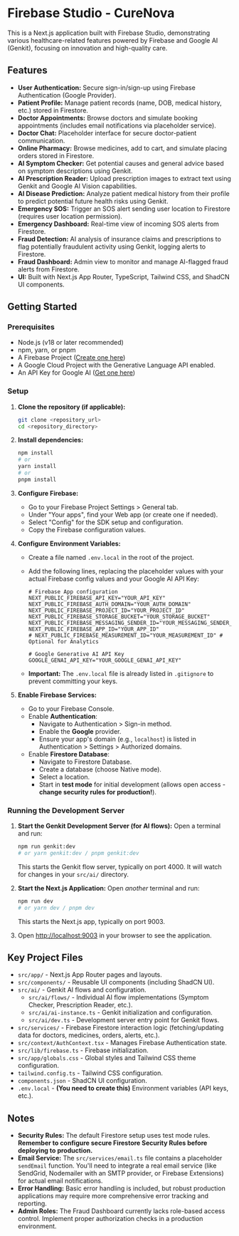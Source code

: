 # Firebase Studio - CureNova

This is a Next.js application built with Firebase Studio, demonstrating various healthcare-related features powered by Firebase and Google AI (Genkit), focusing on innovation and high-quality care.

## Features

*   **User Authentication:** Secure sign-in/sign-up using Firebase Authentication (Google Provider).
*   **Patient Profile:** Manage patient records (name, DOB, medical history, etc.) stored in Firestore.
*   **Doctor Appointments:** Browse doctors and simulate booking appointments (includes email notifications via placeholder service).
*   **Doctor Chat:** Placeholder interface for secure doctor-patient communication.
*   **Online Pharmacy:** Browse medicines, add to cart, and simulate placing orders stored in Firestore.
*   **AI Symptom Checker:** Get potential causes and general advice based on symptom descriptions using Genkit.
*   **AI Prescription Reader:** Upload prescription images to extract text using Genkit and Google AI Vision capabilities.
*   **AI Disease Prediction:** Analyze patient medical history from their profile to predict potential future health risks using Genkit.
*   **Emergency SOS:** Trigger an SOS alert sending user location to Firestore (requires user location permission).
*   **Emergency Dashboard:** Real-time view of incoming SOS alerts from Firestore.
*   **Fraud Detection:** AI analysis of insurance claims and prescriptions to flag potentially fraudulent activity using Genkit, logging alerts to Firestore.
*   **Fraud Dashboard:** Admin view to monitor and manage AI-flagged fraud alerts from Firestore.
*   **UI:** Built with Next.js App Router, TypeScript, Tailwind CSS, and ShadCN UI components.

## Getting Started

### Prerequisites

*   Node.js (v18 or later recommended)
*   npm, yarn, or pnpm
*   A Firebase Project ([Create one here](https://console.firebase.google.com/))
*   A Google Cloud Project with the Generative Language API enabled.
*   An API Key for Google AI ([Get one here](https://aistudio.google.com/app/apikey))

### Setup

1.  **Clone the repository (if applicable):**
    ```bash
    git clone <repository_url>
    cd <repository_directory>
    ```

2.  **Install dependencies:**
    ```bash
    npm install
    # or
    yarn install
    # or
    pnpm install
    ```

3.  **Configure Firebase:**
    *   Go to your Firebase Project Settings > General tab.
    *   Under "Your apps", find your Web app (or create one if needed).
    *   Select "Config" for the SDK setup and configuration.
    *   Copy the Firebase configuration values.

4.  **Configure Environment Variables:**
    *   Create a file named `.env.local` in the root of the project.
    *   Add the following lines, replacing the placeholder values with your actual Firebase config values and your Google AI API Key:

        ```dotenv
        # Firebase App configuration
        NEXT_PUBLIC_FIREBASE_API_KEY="YOUR_API_KEY"
        NEXT_PUBLIC_FIREBASE_AUTH_DOMAIN="YOUR_AUTH_DOMAIN"
        NEXT_PUBLIC_FIREBASE_PROJECT_ID="YOUR_PROJECT_ID"
        NEXT_PUBLIC_FIREBASE_STORAGE_BUCKET="YOUR_STORAGE_BUCKET"
        NEXT_PUBLIC_FIREBASE_MESSAGING_SENDER_ID="YOUR_MESSAGING_SENDER_ID"
        NEXT_PUBLIC_FIREBASE_APP_ID="YOUR_APP_ID"
        # NEXT_PUBLIC_FIREBASE_MEASUREMENT_ID="YOUR_MEASUREMENT_ID" # Optional for Analytics

        # Google Generative AI API Key
        GOOGLE_GENAI_API_KEY="YOUR_GOOGLE_GENAI_API_KEY"
        ```
    *   **Important:** The `.env.local` file is already listed in `.gitignore` to prevent committing your keys.

5.  **Enable Firebase Services:**
    *   Go to your Firebase Console.
    *   Enable **Authentication**:
        *   Navigate to Authentication > Sign-in method.
        *   Enable the **Google** provider.
        *   Ensure your app's domain (e.g., `localhost`) is listed in Authentication > Settings > Authorized domains.
    *   Enable **Firestore Database**:
        *   Navigate to Firestore Database.
        *   Create a database (choose Native mode).
        *   Select a location.
        *   Start in **test mode** for initial development (allows open access - **change security rules for production!**).

### Running the Development Server

1.  **Start the Genkit Development Server (for AI flows):**
    Open a terminal and run:
    ```bash
    npm run genkit:dev
    # or yarn genkit:dev / pnpm genkit:dev
    ```
    This starts the Genkit flow server, typically on port 4000. It will watch for changes in your `src/ai/` directory.

2.  **Start the Next.js Application:**
    Open *another* terminal and run:
    ```bash
    npm run dev
    # or yarn dev / pnpm dev
    ```
    This starts the Next.js app, typically on port 9003.

3.  Open [http://localhost:9003](http://localhost:9003) in your browser to see the application.

## Key Project Files

*   `src/app/` - Next.js App Router pages and layouts.
*   `src/components/` - Reusable UI components (including ShadCN UI).
*   `src/ai/` - Genkit AI flows and configuration.
    *   `src/ai/flows/` - Individual AI flow implementations (Symptom Checker, Prescription Reader, etc.).
    *   `src/ai/ai-instance.ts` - Genkit initialization and configuration.
    *   `src/ai/dev.ts` - Development server entry point for Genkit flows.
*   `src/services/` - Firebase Firestore interaction logic (fetching/updating data for doctors, medicines, orders, alerts, etc.).
*   `src/context/AuthContext.tsx` - Manages Firebase Authentication state.
*   `src/lib/firebase.ts` - Firebase initialization.
*   `src/app/globals.css` - Global styles and Tailwind CSS theme configuration.
*   `tailwind.config.ts` - Tailwind CSS configuration.
*   `components.json` - ShadCN UI configuration.
*   `.env.local` - **(You need to create this)** Environment variables (API keys, etc.).

## Notes

*   **Security Rules:** The default Firestore setup uses test mode rules. **Remember to configure secure Firestore Security Rules before deploying to production.**
*   **Email Service:** The `src/services/email.ts` file contains a placeholder `sendEmail` function. You'll need to integrate a real email service (like SendGrid, Nodemailer with an SMTP provider, or Firebase Extensions) for actual email notifications.
*   **Error Handling:** Basic error handling is included, but robust production applications may require more comprehensive error tracking and reporting.
*   **Admin Roles:** The Fraud Dashboard currently lacks role-based access control. Implement proper authorization checks in a production environment.
